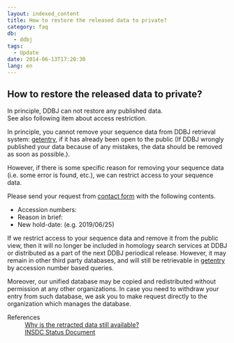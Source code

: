 ```yaml
---
layout: indexed_content
title: How to restore the released data to private?
category: faq
db:
  - ddbj
tags: 
  - Update
date: 2014-06-13T17:20:30
lang: en
---
```


## How to restore the released data to private?

<p>In principle, DDBJ can not restore any published data. <br>See also following item about access restriction. </p>
<p>In principle, you cannot remove your sequence data from DDBJ retrieval system: <a href="http://getentry.ddbj.nig.ac.jp/top-e.html">getentry</a>, if it has already been open to the public (If DDBJ wrongly published your data because of any mistakes, the data should be removed as soon as possible.). </p>
<p>However, if there is some specific reason for removing your sequence data (i.e. some error is found, etc.), we can restrict access to your sequence data. </p>
<p>Please send your request from <a href="/contact-ddbj-e.html#to-ddbj">contact form</a> with the following contents.</p>
<ul>
  <li>Accession numbers:</li>
  <li>Reason in brief:</li>
  <li>New hold-date: (e.g. 2019/06/25)</li>
</ul>
<p>If we restrict access to your sequence data and remove it from the public view, then it will no longer be included in homology search services at DDBJ or distributed as a part of the next DDBJ periodical release. However, it may remain in other third party databases, and will still be retrievable in <a href="http://getentry.ddbj.nig.ac.jp/top-e.html">getentry</a> by accession number based queries. </p>
<p>Moreover, our unified database may be copied and redistributed without permission at any other organizations. In case you need to withdraw your entry from such database, we ask you to make request directly to the organization which manages the database.</p>
<dl><dt>References</dt>
  <dd><a href="/faq/en/why-retracted-data-available-e.html">Why is the retracted data still available?</a></dd>
  <dd><a href="/insdc-status-e">INSDC Status Document</a></dd>
</dl>
